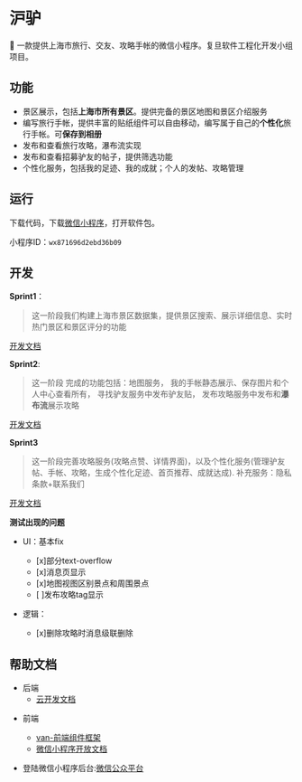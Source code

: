 # 沪驴
👣 一款提供上海市旅行、交友、攻略手帐的微信小程序。复旦软件工程化开发小组项目。


## 功能
* 景区展示，包括**上海市所有景区**。提供完备的景区地图和景区介绍服务
* 编写旅行手帐，提供丰富的贴纸组件可以自由移动，编写属于自己的**个性化**旅行手帐。可**保存到相册**
* 发布和查看旅行攻略，瀑布流实现
* 发布和查看招募驴友的帖子，提供筛选功能
* 个性化服务，包括我的足迹、我的成就；个人的发帖、攻略管理


## 运行

下载代码，下载[微信小程序](https://developers.weixin.qq.com/miniprogram/dev/devtools/download.html)，打开软件包。

小程序ID：`wx871696d2ebd36b09`




## 开发

**Sprint1**：
> 这一阶段我们构建上海市景区数据集，提供景区搜索、展示详细信息、实时热门景区和景区评分的功能

[开发文档](https://github.com/WxxShirley/SE-Travel/blob/master/docs/Sprint1%E5%BC%80%E5%8F%91%E6%96%87%E6%A1%A3.md)

**Sprint2**:
> 这一阶段 完成的功能包括：地图服务， 我的手帐静态展示、保存图片和个人中心查看所有， 寻找驴友服务中发布驴友贴， 发布攻略服务中发布和**瀑布流**展示攻略

[开发文档](https://github.com/WxxShirley/SE-Travel/blob/master/docs/Sprint2%E5%BC%80%E5%8F%91.md)


**Sprint3**

> 这一阶段完善攻略服务(攻略点赞、详情界面)，以及个性化服务(管理驴友帖、手帐、攻略，生成个性化足迹、首页推荐、成就达成). 补充服务：隐私条款+联系我们

[开发文档](https://github.com/WxxShirley/SE-Travel/blob/master/docs/Sprint3%E5%BC%80%E5%8F%91%E6%96%87%E6%A1%A3.md)


**测试出现的问题**
* UI：基本fix
  - [x]部分text-overflow
  - [x]消息页显示
  - [x]地图视图区别景点和周围景点
  - [ ]发布攻略tag显示
  
* 逻辑：
  - [x]删除攻略时消息级联删除

## 帮助文档

- 后端
  * [云开发文档](https://developers.weixin.qq.com/miniprogram/dev/wxcloud/basis/getting-started.html)

* 前端
  * [van-前端组件框架](https://vant-contrib.gitee.io/vant-weapp/#/intro)
  * [微信小程序开放文档](https://developers.weixin.qq.com/miniprogram/dev/framework/)

* 登陆微信小程序后台:[微信公众平台](https://mp.weixin.qq.com/)





